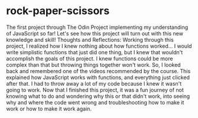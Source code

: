 # rock-paper-scissors
The first project through The Odin Project implementing my understanding of JavaScript so far! Let's see how this project will turn out with this new knowledge and skill!
Thoughts and Reflections: 
Working through this project, I realized how I knew nothing about how functions worked... I would write simplistic functions that just did one thing, but I knew that wouldn't accomplish the goals of this project. I knew functions could be more complex than that but throwing things together won't work. So, I looked back and remembered one of the videos recommended by the course. This explained how JavaScript works with functions, and everything just clicked after that. I had to throw away a lot of my code because I knew it wasn't going to work. 
Now that I finished this project, it was a fun journey of not knowing what to do and wondering why this or that didn't work, into seeing why and where the code went wrong and troubleshooting how to make it work or how to make it work again. 